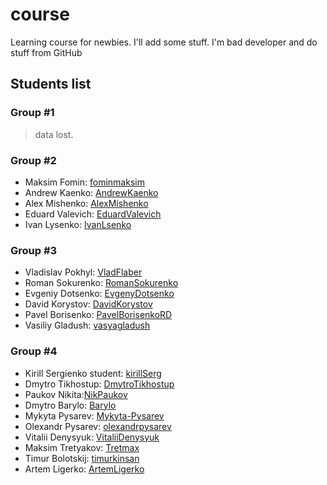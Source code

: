 # course

Learning course for newbies. I'll add some stuff. I'm bad developer and do stuff from GitHub

## Students list

### Group #1

> data lost.

### Group #2

- Maksim Fomin: [fominmaksim](https://github.com/fominmaksim)
- Andrew Kaenko: [AndrewKaenko](https://github.com/AndrewKaenko)
- Alex Mishenko: [AlexMishenko](https://github.com/AlexMishenko)
- Eduard Valevich: [EduardValevich](https://github.com/EduardValevich)
- Ivan Lysenko: [IvanLsenko](https://github.com/IvanLsenko)

### Group #3

- Vladislav Pokhyl: [VladFlaber](https://github.com/VladFlaber)
- Roman Sokurenko: [RomanSokurenko](https://github.com/RomanSokurenko)
- Evgeniy Dotsenko: [EvgenyDotsenko](https://github.com/EvgenyDotsenko)
- David Korystov: [DavidKorystov](https://github.com/DavidKorystov)
- Pavel Borisenko: [PavelBorisenkoRD](https://github.com/PavelBorisenkoRD)
- Vasiliy Gladush: [vasyagladush](https://github.com/vasyagladush)

### Group #4

- Kirill Sergienko student: [kirillSerg](https://github.com/KirillSerg)
- Dmytro Tikhostup: [DmytroTikhostup](https://github.com/DmytroTikhostup)
- Paukov Nikita:[NikPaukov](https://github.com/NikPaukov)
- Dmytro Barylo: [Barylo](https://github.com/Barylo)
- Mykyta Pysarev: [Mykyta-Pysarev](https://github.com/Mykyta-Pysarev)
- Olexandr Pysarev: [olexandrpysarev](https://github.com/olexandrpysarev)
- Vitalii Denysyuk: [VitaliiDenysyuk](https://github.com/VitaliiDenysyuk)
- Maksim Tretyakov: [Tretmax](https://github.com/Tretmax)
- Timur Bolotskij: [timurkinsan](https://github.com/timurkinsan)
- Artem Ligerko: [ArtemLigerko](https://github.com/ArtemLigerko)
